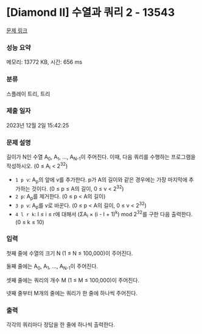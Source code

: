 # [Diamond II] 수열과 쿼리 2 - 13543 

[문제 링크](https://www.acmicpc.net/problem/13543) 

### 성능 요약

메모리: 13772 KB, 시간: 656 ms

### 분류

스플레이 트리, 트리

### 제출 일자

2023년 12월 2일 15:42:25

### 문제 설명

<p>길이가 N인 수열 A<sub>0</sub>, A<sub><span style="font-size:10.8333px">1</span></sub>, ..., A<sub>N-1</sub>이 주어진다. 이때, 다음 쿼리를 수행하는 프로그램을 작성하시오. (0 ≤ A<sub>i</sub> < 2<sup>32</sup>)</p>

<ul>
	<li><code>1 p v</code>: A<sub>p</sub>의 앞에 v를 추가한다. p가 A의 길이와 같은 경우에는 가장 마지막에 추가하는 것이다. (0 ≤ p ≤ A의 길이, 0 ≤ v < 2<sup>32</sup>)</li>
	<li><code>2 p</code>: A<sub>p</sub>를 제거한다. (0 ≤ p < A의 길이)</li>
	<li><code>3 p v</code>: A<sub>p</sub>를 v로 바꾼다. (0 ≤ p < A의 길이, 0 ≤ v < 2<sup>32</sup>)</li>
	<li><code>4 l r k</code>: l ≤ i ≤ r에 대해서 (ΣA<sub>i</sub> × (i - l + 1)<sup>k</sup>) mod 2<sup>32</sup>를 구한 다음 출력한다. (0 ≤ k ≤ 10)</li>
</ul>

### 입력 

 <p>첫째 줄에 수열의 크기 N (1 ≤ N ≤ 100,000)이 주어진다.</p>

<p>둘째 줄에는 A<sub>0</sub>, A<sub>1</sub>, ..., A<sub>N-1</sub>이 주어진다.</p>

<p>셋째 줄에는 쿼리의 개수 M (1 ≤ M ≤ 100,000)이 주어진다.</p>

<p>넷째 줄부터 M개의 줄에는 쿼리가 한 줄에 하나씩 주어진다.</p>

### 출력 

 <p>각각의 쿼리마다 정답을 한 줄에 하나씩 출력한다.</p>

